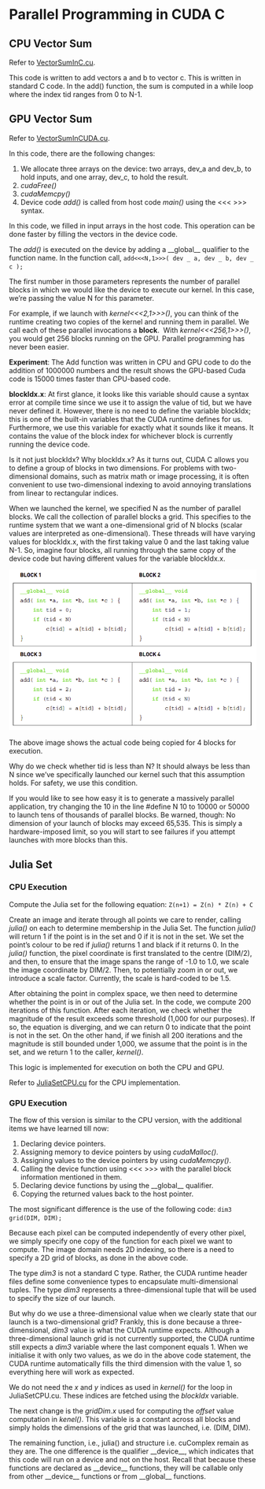 
# Parallel Programming in CUDA C

## CPU Vector Sum
Refer to [VectorSumInC.cu](Programs/Chapter4/VectorSumCPU.cu).

This code is written to add vectors a and b to vector c. This is written in standard C code. In the add() function, the sum is computed in a while loop where the index tid ranges from 0 to N-1.

## GPU Vector Sum
Refer to [VectorSumInCUDA.cu](Programs/Chapter4/VectorSumGPU.cu).

In this code, there are the following changes:
1. We allocate three arrays on the device: two arrays, dev_a and dev_b, to hold inputs, and one array, dev_c, to hold the result.
2. *cudaFree()*
3. *cudaMemcpy()*
4. Device code *add()* is called from host code *main()* using the <<< >>> syntax.

In this code, we filled in input arrays in the host code. This operation can be done faster by filling the vectors in the device code.

The *add()* is executed on the device by adding a \_\_global__ qualifier to the function name. In the function call,
`add<<<N,1>>>( dev _ a, dev _ b, dev _ c );`

The first number in those parameters represents the number of parallel blocks in which we would like the device to execute our kernel. In this case, we’re passing the value N for this parameter.

For example, if we launch with *kernel<<<2,1>>>()*, you can think of the runtime creating two copies of the kernel and running them in parallel. We call each of these parallel invocations a **block**.  With *kernel<<<256,1>>>()*, you would get 256 blocks running on the GPU. Parallel programming has never been easier.

**Experiment**: The Add function was written in CPU and GPU code to do the addition of 1000000 numbers and the result shows the GPU-based Cuda code is 15000 times faster than CPU-based code.

**blockIdx.x**: At first glance, it looks like this variable should cause a syntax error at compile time since we use it to assign the value of tid, but we have never defined it. However, there is no need to define the variable blockIdx; this is one of the built-in variables that the CUDA runtime defines for us. Furthermore, we use this variable for exactly what it sounds like it means. It contains the value of the block index for whichever block is currently running the device code.

Is it not just blockIdx? Why blockIdx.x? As it turns out, CUDA C allows you to define a group of blocks in two dimensions. For problems with two-dimensional domains, such as matrix math or image processing, it is often convenient to use two-dimensional indexing to avoid annoying translations from linear to rectangular indices.

When we launched the kernel, we specified N as the number of parallel blocks. We call the collection of parallel blocks a grid. This specifies to the runtime system that we want a one-dimensional grid of N blocks (scalar values are interpreted as one-dimensional). These threads will have varying values for blockIdx.x, with the first taking value 0 and the last taking value N-1. So, imagine four blocks, all running through the same copy of the device code but having different values for the variable blockIdx.x.

![Parallel blocks, source: CUDA by Example](Data/Blocks.png)

The above image shows the actual code being copied for 4 blocks for execution.

Why do we check whether tid is less than N?
It should always be less than N since we’ve specifically launched our kernel such that this assumption holds. For safety, we use this condition.

If you would like to see how easy it is to generate a massively parallel application, try changing the 10 in the line #define N 10 to 10000 or 50000 to launch tens of thousands of parallel blocks. Be warned, though: No dimension of your launch of blocks may exceed 65,535. This is simply a hardware-imposed limit, so you will start to see failures if you attempt launches with more blocks than this.

## Julia Set

### CPU Execution

Compute the Julia set for the following equation:
`Z(n+1) = Z(n) * Z(n) + C`

Create an image and iterate through all points we care to render, calling *julia()* on each to determine membership in the Julia Set. The function *julia()* will return 1 if the point is in the set and 0 if it is not in the set. We set the point’s colour to be red if *julia()* returns 1 and black if it returns 0. In the *julia()* function, the pixel coordinate is first translated to the centre (DIM/2), and then, to ensure that the image spans the range of -1.0 to 1.0, we scale the image coordinate by DIM/2. Then, to potentially zoom in or out, we introduce a scale factor. Currently, the scale is hard-coded to be 1.5.

After obtaining the point in complex space, we then need to determine whether the point is in or out of the Julia set. In the code, we compute 200 iterations of this function. After each iteration, we check whether the magnitude of the result exceeds some threshold (1,000 for our purposes). If so, the equation is diverging, and we can return 0 to indicate that the point is not in the set. On the other hand, if we finish all 200 iterations and the magnitude is still bounded under 1,000, we assume that the point is in the set, and we return 1 to the caller, *kernel()*.

This logic is implemented for execution on both the CPU and GPU.

Refer to [JuliaSetCPU.cu](Programs/Chapter4/JuliaSetCPU.cu) for the CPU implementation.

### GPU Execution

The flow of this version is similar to the CPU version, with the additional items we have learned till now:
1. Declaring device pointers.
2. Assigning memory to device pointers by using *cudaMalloc()*.
3. Assigning values to the device pointers by using *cudaMemcpy()*.
4. Calling the device function using <<< >>> with the parallel block information mentioned in them.
5. Declaring device functions by using the \_\_global__ qualifier.
6. Copying the returned values back to the host pointer.

The most significant difference is the use of the following code:
`dim3 grid(DIM, DIM);`

Because each pixel can be computed independently of every other pixel, we simply specify one copy of the function for each pixel we want to compute. The image domain needs 2D indexing, so there is a need to specify a 2D grid of blocks, as done in the above code.

The type *dim3* is not a standard C type. Rather, the CUDA runtime header files define some convenience types to encapsulate multi-dimensional tuples. The type *dim3* represents a three-dimensional tuple that will be used to specify the size of our launch.

But why do we use a three-dimensional value when we clearly state that our launch is a two-dimensional grid?
Frankly, this is done because a three-dimensional, *dim3* value is what the CUDA runtime expects. Although a three-dimensional launch grid is not currently supported, the CUDA runtime still expects a *dim3* variable where the last component equals 1. When we initialise it with only two values, as we do in the above code statement, the CUDA runtime automatically fills the third dimension with the value 1, so everything here will work as expected.

We do not need the *x* and *y* indices as used in *kernel()* for the loop in JuliaSetCPU.cu. These indices are fetched using the *blockIdx* variable.

The next change is the *gridDim.x* used for computing the *offset* value computation in *kenel()*. This variable is a constant across all blocks and simply holds the dimensions of the grid that was launched, i.e. (DIM, DIM).

The remaining function, i.e., julia() and structure i.e. cuComplex remain as they are. The one difference is the qualifier \_\_device__, which indicates that this code will run on a device and not on the host. Recall that because these functions are declared as \_\_device__ functions, they will be callable only from other \_\_device__ functions or from \_\_global__ functions.